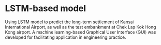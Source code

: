 # LSTM-based model
Using LSTM model to predict the long-term settlement of Kansai International Airport, as well as the test embankment at Chek Lap Kok Hong Kong airport.
A machine learning-based Graphical User Interface (GUI) was developed for facilitating application in engineering practice.

